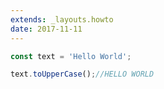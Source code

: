 ```yaml
---
extends: _layouts.howto
date: 2017-11-11
---
```



```javascript
const text = 'Hello World';

text.toUpperCase();//HELLO WORLD
```
